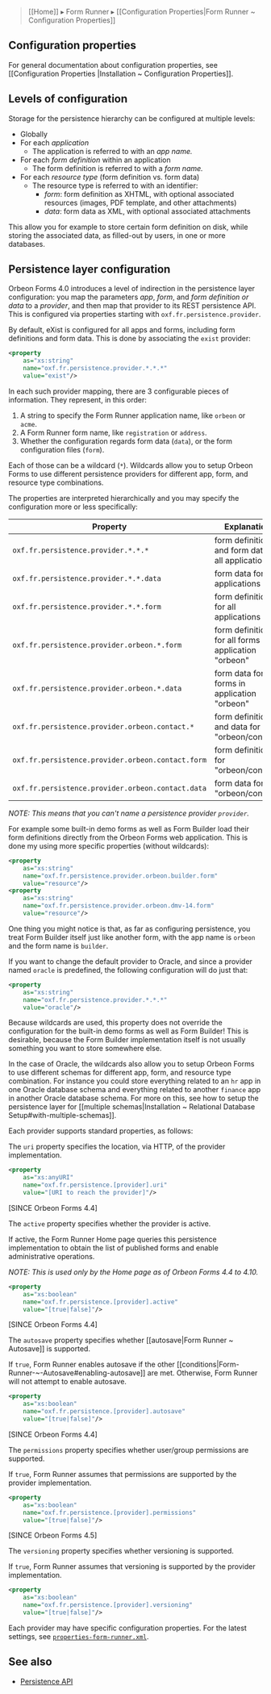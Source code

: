 > [[Home]] ▸ Form Runner ▸ [[Configuration Properties|Form Runner ~ Configuration Properties]]

## Configuration properties

For general documentation about configuration properties, see [[Configuration Properties |Installation ~ Configuration Properties]].

## Levels of configuration

Storage for the persistence hierarchy can be configured at multiple levels:

* Globally
* For each _application_
    * The application is referred to with an _app name._
* For each _form definition_ within an application
    * The form definition is referred to with a _form name._
* For each _resource type_ (form definition vs. form data)
    * The resource type is referred to with an identifier:
        * _form_: form definition as XHTML,  with optional associated resources (images, PDF template, and other attachments)
        * _data_: form data as XML, with optional associated attachments

This allow you for example to store certain form definition on disk, while storing the associated data, as filled-out by users, in one or more databases.

## Persistence layer configuration

Orbeon Forms 4.0 introduces a level of indirection in the persistence layer configuration: you map the parameters *app*, *form*, and *form definition or data* to a _provider_, and then map that provider to its REST persistence API. This is configured via properties starting with `oxf.fr.persistence.provider`.

By default, eXist is configured for all apps and forms, including form definitions and form data. This is done by associating the `exist` provider:

```xml
<property
    as="xs:string"
    name="oxf.fr.persistence.provider.*.*.*"
    value="exist"/>
```

In each such provider mapping, there are 3 configurable pieces of information. They represent, in this order:

1. A string to specify the Form Runner application name, like `orbeon` or `acme`.
2. A Form Runner form name, like `registration` or `address`.
3. Whether the configuration regards form data (`data`), or the form configuration files (`form`).

Each of those can be a wildcard (`*`). Wildcards allow you to setup Orbeon Forms to use different persistence providers for different app, form, and resource  type combinations.

The properties are interpreted hierarchically and you may specify the configuration more or less specifically:

Property                                            | Explanation
----------------------------------------------------|-------------------------------------------------------
`oxf.fr.persistence.provider.*.*.*`                 | form definitions and form data for all applications
`oxf.fr.persistence.provider.*.*.data`              | form data for all applications
`oxf.fr.persistence.provider.*.*.form`              | form definitions for all applications
`oxf.fr.persistence.provider.orbeon.*.form`         | form definitions for all forms in application "orbeon"
`oxf.fr.persistence.provider.orbeon.*.data`         | form data for all forms in  application "orbeon"
`oxf.fr.persistence.provider.orbeon.contact.*`      | form definitions and data for "orbeon/contact"
`oxf.fr.persistence.provider.orbeon.contact.form`   | form definitions for "orbeon/contact"
`oxf.fr.persistence.provider.orbeon.contact.data`   | form data for "orbeon/contact"

_NOTE: This means that you can't name a persistence provider `provider`._

For example some built-in demo forms as well as Form Builder load their form definitions directly from the Orbeon Forms web application. This is done my using more specific properties (without wildcards):

```xml
<property
    as="xs:string"
    name="oxf.fr.persistence.provider.orbeon.builder.form"
    value="resource"/>
<property
    as="xs:string"
    name="oxf.fr.persistence.provider.orbeon.dmv-14.form"
    value="resource"/>
```

One thing you might notice is that, as far as configuring persistence, you treat Form Builder itself just like another form, with the app name is `orbeon` and the form name is `builder`.

If you want to change the default provider to Oracle, and since a provider named `oracle` is predefined, the following configuration will do just that:

```xml
<property
    as="xs:string"
    name="oxf.fr.persistence.provider.*.*.*"
    value="oracle"/>
```

Because wildcards are used, this property does not override the configuration for the built-in demo forms as well as Form Builder! This is desirable, because the Form Builder implementation itself is not usually something you want to store somewhere else.

In the case of Oracle, the wildcards also allow you to setup Orbeon Forms to use different schemas for different app, form, and resource type combination. For instance you could store everything related to an `hr` app in one Oracle database schema and everything related to another `finance` app in another Oracle database schema. For more on this, see how to setup the persistence layer for [[multiple schemas|Installation ~ Relational Database Setup#with-multiple-schemas]].

Each provider supports standard properties, as follows:

The `uri` property specifies the location, via HTTP, of the provider implementation.

```xml
<property
    as="xs:anyURI"
    name="oxf.fr.persistence.[provider].uri"
    value="[URI to reach the provider]"/>
```

[SINCE Orbeon Forms 4.4]

The `active` property specifies whether the provider is active.

If active, the Form Runner Home page queries this persistence implementation to obtain the list of published forms and enable administrative operations.

_NOTE: This is used only by the Home page as of Orbeon Forms 4.4 to 4.10._

```xml
<property
    as="xs:boolean"
    name="oxf.fr.persistence.[provider].active"
    value="[true|false]"/>
```

[SINCE Orbeon Forms 4.4]

The `autosave` property specifies whether [[autosave|Form Runner ~ Autosave]] is supported.

If `true`, Form Runner enables autosave if the other [[conditions|Form-Runner-~-Autosave#enabling-autosave]] are met. Otherwise, Form Runner will not attempt to enable autosave.

```xml
<property
    as="xs:boolean"
    name="oxf.fr.persistence.[provider].autosave"
    value="[true|false]"/>
```

[SINCE Orbeon Forms 4.4]

The `permissions` property specifies whether user/group permissions are supported.

If `true`, Form Runner assumes that permissions are supported by the provider implementation.

```xml
<property
    as="xs:boolean"
    name="oxf.fr.persistence.[provider].permissions"
    value="[true|false]"/>
```

[SINCE Orbeon Forms 4.5]

The `versioning` property specifies whether versioning is supported.

If `true`, Form Runner assumes that versioning is supported by the provider implementation.

```xml
<property
    as="xs:boolean"
    name="oxf.fr.persistence.[provider].versioning"
    value="[true|false]"/>
```

Each provider may have specific configuration properties. For the latest settings, see
[`properties-form-runner.xml`](https://github.com/orbeon/orbeon-forms/blob/master/src/resources-packaged/config/properties-form-runner.xml#L17).

## See also

- [Persistence API](https://sites.google.com/a/orbeon.com/forms/doc/developer-guide/form-runner/persistence-api)